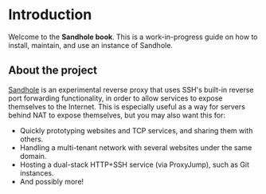 # Introduction

Welcome to the **Sandhole book**. This is a work-in-progress guide on how to install, maintain, and use an instance of Sandhole.

## About the project

[Sandhole](https://github.com/EpicEric/sandhole) is an experimental reverse proxy that uses SSH's built-in reverse port forwarding functionality, in order to allow services to expose themselves to the Internet. This is especially useful as a way for servers behind NAT to expose themselves, but you may also want this for:

- Quickly prototyping websites and TCP services, and sharing them with others.
- Handling a multi-tenant network with several websites under the same domain.
- Hosting a dual-stack HTTP+SSH service (via ProxyJump), such as Git instances.
- And possibly more!
